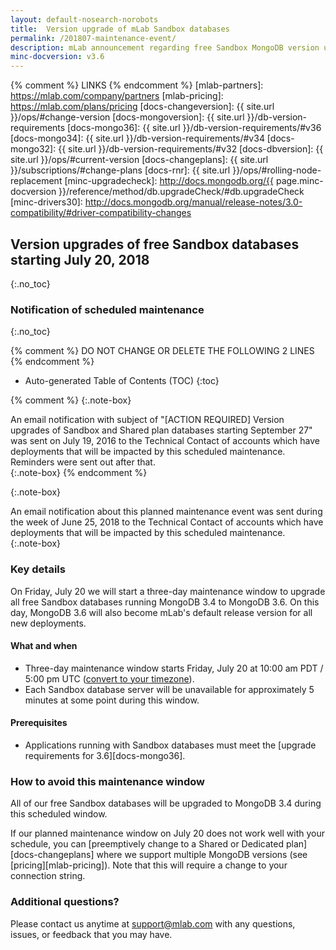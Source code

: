 ```yaml
---
layout: default-nosearch-norobots
title:  Version upgrade of mLab Sandbox databases
permalink: /201807-maintenance-event/
description: mLab announcement regarding free Sandbox MongoDB version upgrades starting July 20, 2018
minc-docversion: v3.6
---
```


{% comment %} LINKS {% endcomment %}
[mlab-partners]:       https://mlab.com/company/partners
[mlab-pricing]:        https://mlab.com/plans/pricing
[docs-changeversion]:  {{ site.url }}/ops/#change-version
[docs-mongoversion]:   {{ site.url }}/db-version-requirements
[docs-mongo36]:        {{ site.url }}/db-version-requirements/#v36
[docs-mongo34]:        {{ site.url }}/db-version-requirements/#v34
[docs-mongo32]:        {{ site.url }}/db-version-requirements/#v32
[docs-dbversion]:      {{ site.url }}/ops/#current-version
[docs-changeplans]:    {{ site.url }}/subscriptions/#change-plans
[docs-rnr]:            {{ site.url }}/ops/#rolling-node-replacement
[minc-upgradecheck]:   http://docs.mongodb.org/{{ page.minc-docversion }}/reference/method/db.upgradeCheck/#db.upgradeCheck  
[minc-drivers30]:      http://docs.mongodb.org/manual/release-notes/3.0-compatibility/#driver-compatibility-changes

[timezone-converter]: https://www.timeanddate.com/worldclock/fixedtime.html?msg=mLab+Version+Upgrades&iso=20180720T17

## Version upgrades of free Sandbox databases starting July 20, 2018
{:.no_toc}

### Notification of scheduled maintenance 
{:.no_toc}

{% comment %} DO NOT CHANGE OR DELETE THE FOLLOWING 2 LINES {% endcomment %}
* Auto-generated Table of Contents (TOC)
{:toc}

{% comment %}
{:.note-box}
<div markdown="1">
An email notification with subject of "[ACTION REQUIRED] Version upgrades of Sandbox and Shared plan databases starting September 27" was sent on July 19, 2016 to the Technical Contact of accounts which have deployments that will be impacted by this scheduled maintenance. Reminders were sent out after that.
</div>
{:.note-box}
{% endcomment %}

{:.note-box}
<div markdown="1">
An email notification about this planned maintenance event was sent during the week of June 25, 2018 to the Technical Contact of accounts which have deployments that will be impacted by this scheduled maintenance. 
</div>
{:.note-box}

### Key details

On Friday, July 20 we will start a three-day maintenance window to upgrade all free Sandbox databases running MongoDB 3.4 to MongoDB 3.6. On this day, MongoDB 3.6 will also become mLab's default release version for all new deployments.

#### What and when

- Three-day maintenance window starts Friday, July 20 at 10:00 am PDT / 5:00 pm UTC ([convert to your timezone][timezone-converter]).
- Each Sandbox database server will be unavailable for approximately 5 minutes at some point during this window.

#### Prerequisites

- Applications running with Sandbox databases must meet the [upgrade requirements for 3.6][docs-mongo36].

### How to avoid this maintenance window

All of our free Sandbox databases will be upgraded to MongoDB 3.4 during this scheduled window.

If our planned maintenance window on July 20 does not work well with your schedule, you can [preemptively change to a Shared or Dedicated plan][docs-changeplans] where we support multiple MongoDB versions (see [pricing][mlab-pricing]). Note that this will require a change to your connection string.


### Additional questions?

Please contact us anytime at <support@mlab.com> with any questions, issues, or feedback that you may have.


